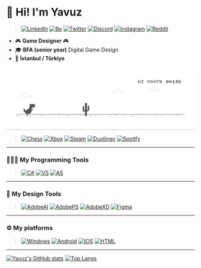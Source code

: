 # 👋 Hi! I'm Yavuz

> [![LinkedIn](https://ziadoua.github.io/m3-Markdown-Badges/badges/LinkedIn/linkedin3.svg)](https://tr.linkedin.com/in/yavuzsy)
> [![Be](https://ziadoua.github.io/m3-Markdown-Badges/badges/Behance/behance3.svg)](https://www.behance.net/yavuzsy/)
> [![Twitter](https://ziadoua.github.io/m3-Markdown-Badges/badges/Twitter/twitter3.svg)](https://x.com/yavuzsy_)
> [![Discord](https://ziadoua.github.io/m3-Markdown-Badges/badges/Discord/discord3.svg)]()
> [![Instagram](https://ziadoua.github.io/m3-Markdown-Badges/badges/Instagram/instagram3.svg)](https://www.instagram.com/yavuzsy_)
> [![Reddit](https://ziadoua.github.io/m3-Markdown-Badges/badges/Reddit/reddit3.svg)](https://www.reddit.com/user/_yavuzsy)

- 🎮 <b>Game Designer</b> 🎮
- 🎓 <b>BFA (senior year)</b> Digital Game Design
- 📍 <b>İstanbul / Türkiye</b>

<img data-target="animated-image.replacedImage" alt="dino.gif" class="AnimatedImagePlayer-animatedImage" src="https://raw.githubusercontent.com/botcuangarali/botcuangarali/master/dino.gif" style="display: block; opacity: 1;">
  
> [![Chess](https://ziadoua.github.io/m3-Markdown-Badges/badges/ChessDOTcom/chessdotcom3.svg)](https://link.chess.com/friend/juBfzH)
> [![Xbox](https://ziadoua.github.io/m3-Markdown-Badges/badges/Xbox/xbox3.svg)]()
> [![Steam](https://ziadoua.github.io/m3-Markdown-Badges/badges/Steam/steam3.svg)]()
> [![Duolingo](https://ziadoua.github.io/m3-Markdown-Badges/badges/Duolingo/duolingo3.svg)]()
> [![Spoitfy](https://ziadoua.github.io/m3-Markdown-Badges/badges/Spotify/spotify3.svg)]()

--- 

### 👨🏻‍💻 My Programming Tools
> [![C#](https://ziadoua.github.io/m3-Markdown-Badges/badges/CSharp/csharp2.svg)]()
> [![VS](https://ziadoua.github.io/m3-Markdown-Badges/badges/VisualStudio/visualstudio3.svg)]()
> [![AS](https://ziadoua.github.io/m3-Markdown-Badges/badges/AndroidStudio/androidstudio3.svg)]()

---

### 🎨 My Design Tools
> [![AdobeAI](https://ziadoua.github.io/m3-Markdown-Badges/badges/Illustrator/illustrator3.svg)]()
> [![AdobePS](https://ziadoua.github.io/m3-Markdown-Badges/badges/Photoshop/photoshop3.svg)]()
> [![AdobeXD](https://ziadoua.github.io/m3-Markdown-Badges/badges/XD/xd3.svg)]()
> [![Figma](https://ziadoua.github.io/m3-Markdown-Badges/badges/Figma/figma3.svg)]()

---

### ⚙️ My platforms
> [![Windows](https://ziadoua.github.io/m3-Markdown-Badges/badges/Windows/windows3.svg)]()
> [![Android](https://ziadoua.github.io/m3-Markdown-Badges/badges/Android/android3.svg)]()
> [![IOS](https://ziadoua.github.io/m3-Markdown-Badges/badges/iOS/ios3.svg)]()
> [![HTML](https://ziadoua.github.io/m3-Markdown-Badges/badges/HTML/html3.svg)]()

---

[![Yavuz's GitHub stats](https://github-readme-stats.vercel.app/api?username=yavuzsy&show_icons=true&theme=transparent&rank_icon=github&hide_border=true)]()   [![Top Langs](https://github-readme-stats.vercel.app/api/top-langs/?username=yavuzsy&layout=compact&theme=transparent&langs_count=8&hide_border=true)]()
